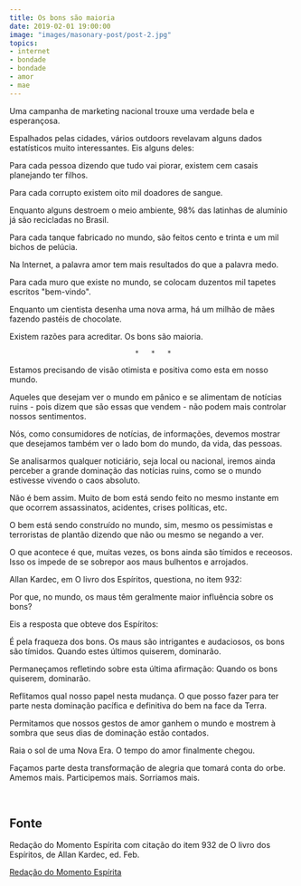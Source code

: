 ```yaml
---
title: Os bons são maioria
date: 2019-02-01 19:00:00
image: "images/masonary-post/post-2.jpg"
topics: 
- internet
- bondade
- bondade
- amor
- mae
---
```



Uma campanha de marketing nacional trouxe uma verdade bela e esperançosa.

Espalhados pelas cidades, vários outdoors revelavam alguns dados estatísticos
muito interessantes. Eis alguns deles:

Para cada pessoa dizendo que tudo vai piorar, existem cem casais planejando ter
filhos.

Para cada corrupto existem oito mil doadores de sangue.

Enquanto alguns destroem o meio ambiente, 98% das latinhas de alumínio já são
recicladas no Brasil.

Para cada tanque fabricado no mundo, são feitos cento e trinta e um mil bichos
de pelúcia.

Na Internet, a palavra amor tem mais resultados do que a palavra medo.

Para cada muro que existe no mundo, se colocam duzentos mil tapetes escritos
"bem-vindo".

Enquanto um cientista desenha uma nova arma, há um milhão de mães fazendo
pastéis de chocolate.

Existem razões para acreditar. Os bons são maioria.

                                   *   *   *

Estamos precisando de visão otimista e positiva como esta em nosso mundo.

Aqueles que desejam ver o mundo em pânico e se alimentam de notícias ruins -
pois dizem que são essas que vendem - não podem mais controlar nossos
sentimentos.

Nós, como consumidores de notícias, de informações, devemos mostrar que
desejamos também ver o lado bom do mundo, da vida, das pessoas.

Se analisarmos qualquer noticiário, seja local ou nacional, iremos ainda
perceber a grande dominação das notícias ruins, como se o mundo estivesse
vivendo o caos absoluto.

Não é bem assim. Muito de bom está sendo feito no mesmo instante em que ocorrem
assassinatos, acidentes, crises políticas, etc.

O bem está sendo construído no mundo, sim, mesmo os pessimistas e terroristas
de plantão dizendo que não ou mesmo se negando a ver.

O que acontece é que, muitas vezes, os bons ainda são tímidos e receosos. Isso
os impede de se sobrepor aos maus bulhentos e arrojados.

Allan Kardec, em O livro dos Espíritos, questiona, no item 932:

Por que, no mundo, os maus têm geralmente maior influência sobre os bons?

Eis a resposta que obteve dos Espíritos:

É pela fraqueza dos bons. Os maus são intrigantes e audaciosos, os bons são
tímidos. Quando estes últimos quiserem, dominarão.

Permaneçamos refletindo sobre esta última afirmação: Quando os bons quiserem,
dominarão.

Reflitamos qual nosso papel nesta mudança. O que posso fazer para ter parte
nesta dominação pacífica e definitiva do bem na face da Terra.

Permitamos que nossos gestos de amor ganhem o mundo e mostrem à sombra que seus
dias de dominação estão contados.

Raia o sol de uma Nova Era. O tempo do amor finalmente chegou.

Façamos parte desta transformação de alegria que tomará conta do orbe. Amemos
mais. Participemos mais. Sorriamos mais.

 
## Fonte
Redação do Momento Espírita com citação do item 932 de O livro dos Espíritos,
de Allan Kardec, ed. Feb.

[Redação do Momento Espírita](http://www.momento.com.br/pt/ler_texto.php?id=3215)
